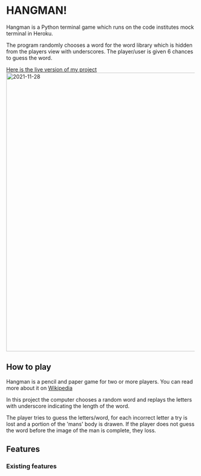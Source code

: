 # HANGMAN!

Hangman is a Python terminal game which runs on the code institutes mock terminal in Heroku.

The program randomly chooses a word for the word library which is hidden from the players view with underscores.
The player/user is given 6 chances to guess the word.

[Here is the live version of my project](https://hangman-project3.herokuapp.com)
<img width="743" alt="2021-11-28" src="https://user-images.githubusercontent.com/87449935/143765942-a7edaf96-3d4c-4867-805c-9112344748c7.png">

## How to play

Hangman is a pencil and paper game for two or more players. You can read more about it on [Wikipedia](https://en.wikipedia.org/wiki/Hangman_(game))

In this project the computer chooses a random word and replays the letters with underscore indicating the length of the word.

The player tries to guess the letters/word, for each incorrect letter a try is lost and a portion of the 'mans' body is drawen.
If the player does not guess the word before the image of the man is complete, they loss.


## Features

### Existing features

